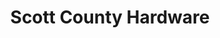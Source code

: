 ---
title: "Scott County Hardware"
url: /waldron/scott-county-hardware-west-2nd-street/
shop: hardware
---